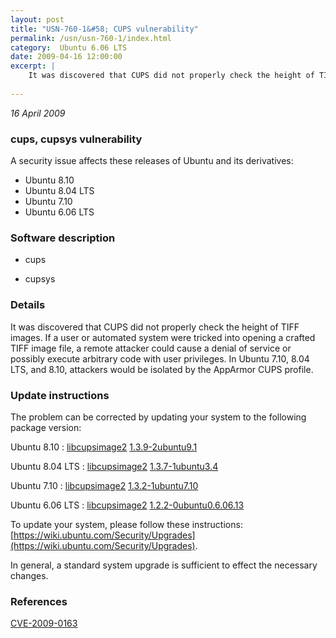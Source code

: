 ```yaml
---
layout: post
title: "USN-760-1&#58; CUPS vulnerability"
permalink: /usn/usn-760-1/index.html
category:  Ubuntu 6.06 LTS
date: 2009-04-16 12:00:00
excerpt: |
    It was discovered that CUPS did not properly check the height of TIFF images. If a user or automated system were tricked into opening a crafted TIFF image file, a remote attacker could cause a denial of service or possibly execute arbitrary code with user privileges. In Ubuntu 7.10, 8.04 LTS, and 8.10, attackers would be isolated by the AppArmor CUPS profile. 
    
--- 
```

 
 

*16 April 2009*

### cups, cupsys vulnerability

A security issue affects these releases of Ubuntu and its derivatives:

* Ubuntu 8.10
* Ubuntu 8.04 LTS
* Ubuntu 7.10
* Ubuntu 6.06 LTS

### Software description

* cups 

* cupsys 

### Details

It was discovered that CUPS did not properly check the height of TIFF images. If a user or automated system were tricked into opening a crafted TIFF image file, a remote attacker could cause a denial of service or possibly execute arbitrary code with user privileges. In Ubuntu 7.10, 8.04 LTS, and 8.10, attackers would be isolated by the AppArmor CUPS profile. 

### Update instructions

The problem can be corrected by updating your system to the following package version:

Ubuntu 8.10
 : [libcupsimage2](https://launchpad.net/ubuntu/+source/cups) <span> [1.3.9-2ubuntu9.1](https://launchpad.net/ubuntu/+source/cups/1.3.9-2ubuntu9.1) </span> 

Ubuntu 8.04 LTS
 : [libcupsimage2](https://launchpad.net/ubuntu/+source/cupsys) <span> [1.3.7-1ubuntu3.4](https://launchpad.net/ubuntu/+source/cupsys/1.3.7-1ubuntu3.4) </span> 

Ubuntu 7.10
 : [libcupsimage2](https://launchpad.net/ubuntu/+source/cupsys) <span> [1.3.2-1ubuntu7.10](https://launchpad.net/ubuntu/+source/cupsys/1.3.2-1ubuntu7.10) </span> 

Ubuntu 6.06 LTS
 : [libcupsimage2](https://launchpad.net/ubuntu/+source/cupsys) <span> [1.2.2-0ubuntu0.6.06.13](https://launchpad.net/ubuntu/+source/cupsys/1.2.2-0ubuntu0.6.06.13) </span> 

To update your system, please follow these instructions: [https://wiki.ubuntu.com/Security/Upgrades](https://wiki.ubuntu.com/Security/Upgrades).

In general, a standard system upgrade is sufficient to effect the necessary changes. 

### References

 
 [CVE-2009-0163](http://people.ubuntu.com/~ubuntu-security/cve/CVE-2009-0163)
 

